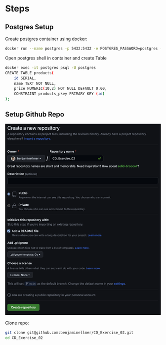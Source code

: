 # Steps
## Postgres Setup
Create postgres container using docker:
```bash
docker run --name postgres -p 5432:5432 -e POSTGRES_PASSWORD=postgres -d postgres 
```

Open postgres shell in container and create Table
```bash
docker exec -it postgres psql -U postgres
CREATE TABLE products(
    id SERIAL,
    name TEXT NOT NULL,
    price NUMERIC(10,2) NOT NULL DEFAULT 0.00,
    CONSTRAINT products_pkey PRIMARY KEY (id)
);
```

## Setup Github Repo
![create-repo](./docs/images/create-repo.png)

Clone repo:
```bash
git clone git@github.com:benjaminellmer/CD_Exercise_02.git
cd CD_Exercise_02
```
